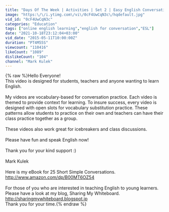 ```yaml
---
title: "Days Of The Week | Activities | Set 2 | Easy English Conversation Practice | ESL | EFL"
image: "https:\/\/i.ytimg.com\/vi\/0cF4UwCqN3c\/hqdefault.jpg"
vid_id: "0cF4UwCqN3c"
categories: "Education"
tags: ["online english learning","english for conversation","ESL"]
date: "2021-10-18T23:12:04+03:00"
vid_date: "2015-05-11T10:00:00Z"
duration: "PT4M55S"
viewcount: "110416"
likeCount: "1089"
dislikeCount: "104"
channel: "Mark Kulek"
---
```

{% raw %}Hello Everyone!<br />This video is designed for students, teachers and anyone wanting to learn English. <br /><br />My videos are vocabulary-based for conversation practice. Each video is themed to provide context for learning. To insure success, every video is designed with open slots for vocabulary substitution practice. These patterns allow students to practice on their own and teachers can have their class practice together as a group.  <br /><br />These videos also work great for icebreakers and class discussions.<br /><br />Please have fun and speak English now!<br /><br />Thank you for your kind support :)<br /><br />Mark Kulek<br /><br />Here is my eBook for 25 Short Simple Conversations.<br /><a rel="nofollow" target="blank" href="http://www.amazon.com/dp/B00MT6OZ54">http://www.amazon.com/dp/B00MT6OZ54</a><br /><br />For those of you who are interested in teaching English to young learners. Please have a look at my blog, Sharing My Whiteboard.     <a rel="nofollow" target="blank" href="http://sharingmywhiteboard.blogspot.jp">http://sharingmywhiteboard.blogspot.jp</a><br />Thank you for your time.{% endraw %}

